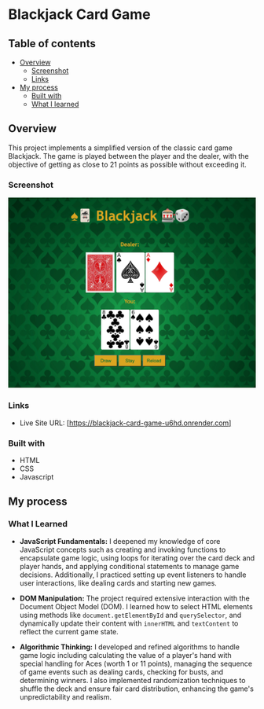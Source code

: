 # Blackjack Card Game

## Table of contents

- [Overview](#overview)
  - [Screenshot](#screenshot)
  - [Links](#links)
- [My process](#my-process)
  - [Built with](#built-with)
  - [What I learned](#what-i-learned)

## Overview

This project implements a simplified version of the classic card game Blackjack. The game is played between the player and the dealer, with the objective of getting as close to 21 points as possible without exceeding it.

### Screenshot

![image](screenshot.jpg)

### Links

- Live Site URL: [https://blackjack-card-game-u6hd.onrender.com]

### Built with

- HTML
- CSS
- Javascript

## My process

### What I Learned

- **JavaScript Fundamentals:** I deepened my knowledge of core JavaScript concepts such as creating and invoking functions to encapsulate game logic, using loops for iterating over the card deck and player hands, and applying conditional statements to manage game decisions. Additionally, I practiced setting up event listeners to handle user interactions, like dealing cards and starting new games.

- **DOM Manipulation:** The project required extensive interaction with the Document Object Model (DOM). I learned how to select HTML elements using methods like `document.getElementById` and `querySelector`, and dynamically update their content with `innerHTML` and `textContent` to reflect the current game state.

- **Algorithmic Thinking:** I developed and refined algorithms to handle game logic including calculating the value of a player's hand with special handling for Aces (worth 1 or 11 points), managing the sequence of game events such as dealing cards, checking for busts, and determining winners. I also implemented randomization techniques to shuffle the deck and ensure fair card distribution, enhancing the game's unpredictability and realism.
